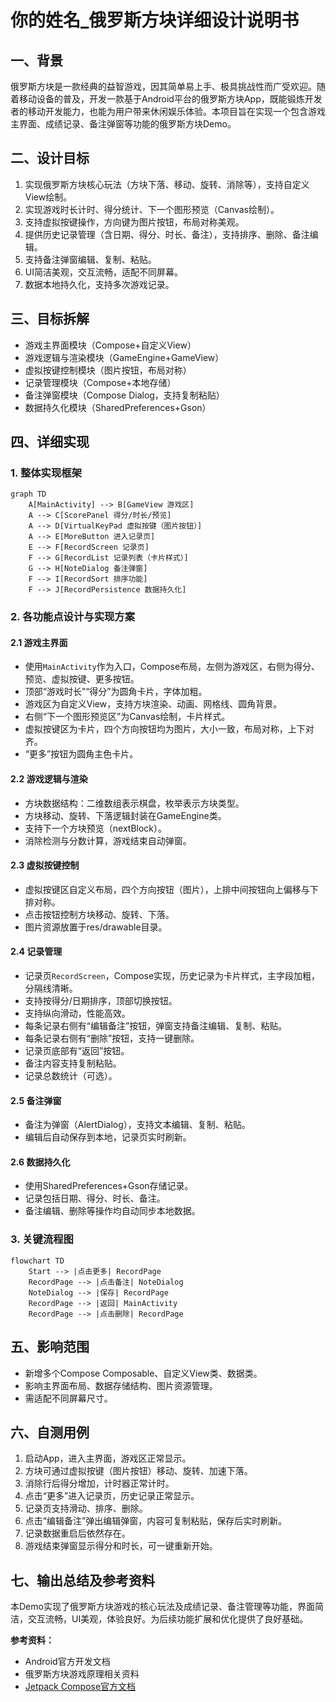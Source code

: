 # 你的姓名_俄罗斯方块详细设计说明书

## 一、背景
俄罗斯方块是一款经典的益智游戏，因其简单易上手、极具挑战性而广受欢迎。随着移动设备的普及，开发一款基于Android平台的俄罗斯方块App，既能锻炼开发者的移动开发能力，也能为用户带来休闲娱乐体验。本项目旨在实现一个包含游戏主界面、成绩记录、备注弹窗等功能的俄罗斯方块Demo。

## 二、设计目标
1. 实现俄罗斯方块核心玩法（方块下落、移动、旋转、消除等），支持自定义View绘制。
2. 实现游戏时长计时、得分统计、下一个图形预览（Canvas绘制）。
3. 支持虚拟按键操作，方向键为图片按钮，布局对称美观。
4. 提供历史记录管理（含日期、得分、时长、备注），支持排序、删除、备注编辑。
5. 支持备注弹窗编辑、复制、粘贴。
6. UI简洁美观，交互流畅，适配不同屏幕。
7. 数据本地持久化，支持多次游戏记录。

## 三、目标拆解
- 游戏主界面模块（Compose+自定义View）
- 游戏逻辑与渲染模块（GameEngine+GameView）
- 虚拟按键控制模块（图片按钮，布局对称）
- 记录管理模块（Compose+本地存储）
- 备注弹窗模块（Compose Dialog，支持复制粘贴）
- 数据持久化模块（SharedPreferences+Gson）

## 四、详细实现
### 1. 整体实现框架
```mermaid
graph TD
    A[MainActivity] --> B[GameView 游戏区]
    A --> C[ScorePanel 得分/时长/预览]
    A --> D[VirtualKeyPad 虚拟按键（图片按钮）]
    A --> E[MoreButton 进入记录页]
    E --> F[RecordScreen 记录页]
    F --> G[RecordList 记录列表（卡片样式）]
    G --> H[NoteDialog 备注弹窗]
    F --> I[RecordSort 排序功能]
    F --> J[RecordPersistence 数据持久化]
```

### 2. 各功能点设计与实现方案
#### 2.1 游戏主界面
- 使用`MainActivity`作为入口，Compose布局，左侧为游戏区，右侧为得分、预览、虚拟按键、更多按钮。
- 顶部“游戏时长”“得分”为圆角卡片，字体加粗。
- 游戏区为自定义View，支持方块渲染、动画、网格线、圆角背景。
- 右侧“下一个图形预览区”为Canvas绘制，卡片样式。
- 虚拟按键区为卡片，四个方向按钮均为图片，大小一致，布局对称，上下对齐。
- “更多”按钮为圆角主色卡片。

#### 2.2 游戏逻辑与渲染
- 方块数据结构：二维数组表示棋盘，枚举表示方块类型。
- 方块移动、旋转、下落逻辑封装在GameEngine类。
- 支持下一个方块预览（nextBlock）。
- 消除检测与分数计算，游戏结束自动弹窗。

#### 2.3 虚拟按键控制
- 虚拟按键区自定义布局，四个方向按钮（图片），上排中间按钮向上偏移与下排对称。
- 点击按钮控制方块移动、旋转、下落。
- 图片资源放置于res/drawable目录。

#### 2.4 记录管理
- 记录页`RecordScreen`，Compose实现，历史记录为卡片样式，主字段加粗，分隔线清晰。
- 支持按得分/日期排序，顶部切换按钮。
- 支持纵向滑动，性能高效。
- 每条记录右侧有“编辑备注”按钮，弹窗支持备注编辑、复制、粘贴。
- 每条记录右侧有“删除”按钮，支持一键删除。
- 记录页底部有“返回”按钮。
- 备注内容支持复制粘贴。
- 记录总数统计（可选）。

#### 2.5 备注弹窗
- 备注为弹窗（AlertDialog），支持文本编辑、复制、粘贴。
- 编辑后自动保存到本地，记录页实时刷新。

#### 2.6 数据持久化
- 使用SharedPreferences+Gson存储记录。
- 记录包括日期、得分、时长、备注。
- 备注编辑、删除等操作均自动同步本地数据。

### 3. 关键流程图
```mermaid
flowchart TD
    Start --> |点击更多| RecordPage
    RecordPage --> |点击备注| NoteDialog
    NoteDialog --> |保存| RecordPage
    RecordPage --> |返回| MainActivity
    RecordPage --> |点击删除| RecordPage
```

## 五、影响范围
- 新增多个Compose Composable、自定义View类、数据类。
- 影响主界面布局、数据存储结构、图片资源管理。
- 需适配不同屏幕尺寸。

## 六、自测用例
1. 启动App，进入主界面，游戏区正常显示。
2. 方块可通过虚拟按键（图片按钮）移动、旋转、加速下落。
3. 消除行后得分增加，计时器正常计时。
4. 点击“更多”进入记录页，历史记录正常显示。
5. 记录页支持滑动、排序、删除。
6. 点击“编辑备注”弹出编辑弹窗，内容可复制粘贴，保存后实时刷新。
7. 记录数据重启后依然存在。
8. 游戏结束弹窗显示得分和时长，可一键重新开始。

## 七、输出总结及参考资料
本Demo实现了俄罗斯方块游戏的核心玩法及成绩记录、备注管理等功能，界面简洁，交互流畅，UI美观，体验良好。为后续功能扩展和优化提供了良好基础。

**参考资料：**
- Android官方开发文档
- 俄罗斯方块游戏原理相关资料
- [Jetpack Compose官方文档](https://developer.android.com/jetpack/compose) 